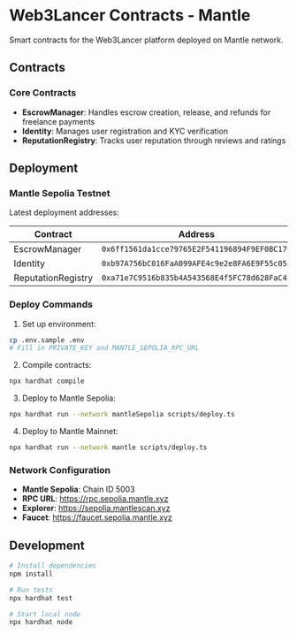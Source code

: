 # Web3Lancer Contracts - Mantle

Smart contracts for the Web3Lancer platform deployed on Mantle network.

## Contracts

### Core Contracts
- **EscrowManager**: Handles escrow creation, release, and refunds for freelance payments
- **Identity**: Manages user registration and KYC verification
- **ReputationRegistry**: Tracks user reputation through reviews and ratings

## Deployment

### Mantle Sepolia Testnet

Latest deployment addresses:

| Contract | Address |
|----------|---------|
| EscrowManager | `0x6ff1561da1cce79765E2F541196894F9EF0BC170` |
| Identity | `0xb97A756bC016FaA099AFE4c9e2e8FA6E9F55c05a` |
| ReputationRegistry | `0xa71e7C9516b835b4A543568E4f5FC78d628FaC48` |

### Deploy Commands

1. Set up environment:
```bash
cp .env.sample .env
# Fill in PRIVATE_KEY and MANTLE_SEPOLIA_RPC_URL
```

2. Compile contracts:
```bash
npx hardhat compile
```

3. Deploy to Mantle Sepolia:
```bash
npx hardhat run --network mantleSepolia scripts/deploy.ts
```

4. Deploy to Mantle Mainnet:
```bash
npx hardhat run --network mantle scripts/deploy.ts
```

### Network Configuration

- **Mantle Sepolia**: Chain ID 5003
- **RPC URL**: https://rpc.sepolia.mantle.xyz
- **Explorer**: https://sepolia.mantlescan.xyz
- **Faucet**: https://faucet.sepolia.mantle.xyz

## Development

```bash
# Install dependencies
npm install

# Run tests
npx hardhat test

# Start local node
npx hardhat node
```